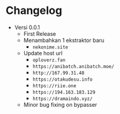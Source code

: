 # Changelog
- Versi 0.0.1
  - First Release
  - Menambahkan 1 ekstraktor baru
    - `nekonime.site`
  - Update host url
    - `oploverz.fan`
    - `https://anibatch.anibatch.moe/`
    - `http://167.99.31.48`
    - `https://otakudesu.info`
    - `https://riie.one`
    - `https://194.163.183.129`
    - `https://dramaindo.xyz/`
  - Minor bug fixing on bypasser
